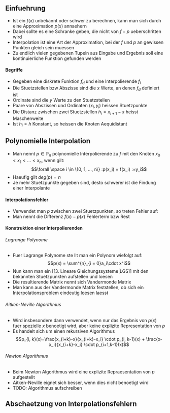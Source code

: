 ## Einfuehrung
- Ist ein $f(x)$ unbekannt oder schwer zu berechnen, kann man sich durch eine Approximation $p(x)$ annaehern
- Dabei sollte es eine Schranke geben, die nicht von $f-p$ ueberschritten wird
- Interpolation ist eine Art der Approximation, bei der $f$ und $p$ an gewissen Punkten gleich sein muessen
- Zu endlich vielen gegebenen Tupeln aus Eingabe und Ergebnis soll eine kontinuierliche Funktion gefunden werden
#### Begriffe
- Gegeben eine diskrete Funktion $f_d$ und eine Interpolierende $f_i$
- Die Stuetzstellen bzw Abszisse sind die $x$ Werte, an denen $f_d$ definiert ist
- Ordinate sind die $y$ Werte zu den Stuetzstellen
- Paare von Abszissen und Ordinaten $(x_i, y_i)$ heissen Stuetzpunkte
- Die Distanz zwischen zwei Stuetzstellen $h_i = x_{i+1}-x$ heisst Maschenweite
- Ist $h_i=h$ Konstant, so heissen die Knoten Aequidistant
## Polynomielle Interpolation
- Man nennt $p\in \mathbb P_n$ polynomielle Interpolierende zu $f$ mit den Knoten $x_0 <x_1<...<x_n$, wenn gilt:
$$\forall \space i \in \{0, 1, ..., n\} :p(x_i) = f(x_i) :=y_i$$
- Haeufig gilt $deg(p) = n$
- Je mehr Stuetzpunkte gegeben sind, desto schwerer ist die Findung einer Interpolante
#### Interpolationsfehler 
- Verwendet man $p$ zwischen zwei Stuetzpunkten, so treten Fehler auf:
- Man nennt die Differenz $f(x)-p(x)$ Fehlerterm bzw Rest
#### Konstruktion einer Interpolierenden
###### Lagrange Polynome
- Fuer Lagrange Polynome ste llt man ein Polynom wiefolgt auf:
$$p(x) = \sum^{n}_{i = 0}a_i\cdot x^i$$
- Nun kann man ein [[3. Lineare Gleichungssysteme|LGS]] mit den bekannten Stuetzpunkten aufstellen und loesen
- Die resultierende Matrix nennt sich Vandermonde Matrix
- Man kann aus der Vandermonde Matrix feststellen, ob sich ein Interpolationsproblem eindeutig loesen laesst
###### Aitken-Neville Algorithmus
- Wird insbesondere dann verwendet, wenn nur das Ergebnis von $p(x)$ fuer spezielle $x$ benoetigt wird, aber keine explizite Representation von $p$
- Es handelt sich um einen rekursiven Algorithmus
$$p_{i, k}(x)=\frac{x_{i+k}-x}{x_{i+k}-x_i} \cdot p_{i, k-1}(x) + \frac{x-x_i}{x_{i+k}-x_i} \cdot p_{i+1,k-1}(x)$$
###### Newton Algorithmus
- Beim Newton Algorithmus wird eine explizite Repraesentation von $p$ aufgestellt
- Aitken-Neville eignet sich besser, wenn dies nicht benoetigt wird
- TODO: Algorithmus aufschreiben
## Abschaetzung von Interpolationsfehlern
